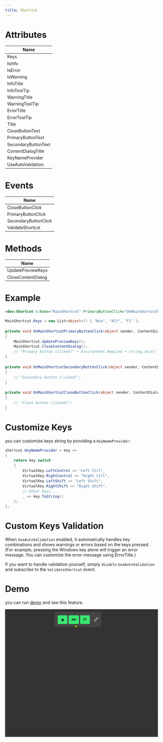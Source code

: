 ```yaml
---
title: Shortcut
---
```


# Attributes

|Name|
|-|
|Keys|
|IsInfo|
|IsError|
|IsWarning|
|InfoTitle|
|InfoToolTip|
|WarningTitle|
|WarningToolTip|
|ErrorTitle|
|ErrorToolTip|
|Title|
|CloseButtonText|
|PrimaryButtonText|
|SecondaryButtonText|
|ContentDialogTitle|
|KeyNameProvider|
|UseAutoValidation|

# Events

|Name|
|-|
|CloseButtonClick|
|PrimaryButtonClick|
|SecondaryButtonClick|
|ValidateShortcut|

# Methods

|Name|
|-|
|UpdatePreviewKeys|
|CloseContentDialog|

# Example

```xml
<dev:Shortcut x:Name="MainShortcut" PrimaryButtonClick="OnMainShortcutPrimaryButtonClick" SecondaryButtonClick="OnMainShortcutSecondaryButtonClick" CloseButtonClick="OnMainShortcutCloseButtonClick"/>
```

```cs
MainShortcut.Keys = new List<object>() { "Win", "Alt", "F1" };

private void OnMainShortcutPrimaryButtonClick(object sender, ContentDialogButtonClickEventArgs e)
{
    MainShortcut.UpdatePreviewKeys();
    MainShortcut.CloseContentDialog();
    // "Primary button clicked!" + Environment.NewLine + string.Join(" + ", MainShortcut.Keys);
}

private void OnMainShortcutSecondaryButtonClick(object sender, ContentDialogButtonClickEventArgs e)
{
    // "Secondary button clicked!";
}

private void OnMainShortcutCloseButtonClick(object sender, ContentDialogButtonClickEventArgs e)
{
    // "Close button clicked!";
}
```

# Customize Keys
you can customize keys string by providing a `KeyNameProvider`:

```cs
shortcut.KeyNameProvider = key =>
{
    return key switch
    {
        VirtualKey.LeftControl => "Left Ctrl",
        VirtualKey.RightControl => "Right Ctrl",
        VirtualKey.LeftShift => "Left Shift",
        VirtualKey.RightShift => "Right Shift",
        // Other Keys...
        _ => key.ToString()
    };
};
```

# Custom Keys Validation
When `UseAutoValidation` enabled, it automatically handles key combinations and shows warnings or errors based on the keys pressed. (For example, pressing the Windows key alone will trigger an error message. You can customize the error message using ErrorTitle.)

If you want to handle validation yourself, simply `disable` `UseAutoValidation` and subscribe to the `ValidateShortcut` event.

# Demo
you can run [demo](https://github.com/Ghost1372/DevWinUI) and see this feature.

![DevWinUI](https://raw.githubusercontent.com/ghost1372/DevWinUI-Resources/refs/heads/main/DevWinUI-Docs/Shortcut.gif)